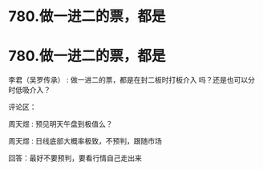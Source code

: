 # 780.做一进二的票，都是

# 780.做一进二的票，都是

李君（吴罗传承） : 做一进二的票，都是在封二板时打板介入 吗？还是也可以分时低吸介入？

评论区：

周天煜 : 预见明天午盘到极值么？

周天煜 : 日线底部大概率极致，不预判，跟随市场

回答：最好不要预判，要看行情自己走出来